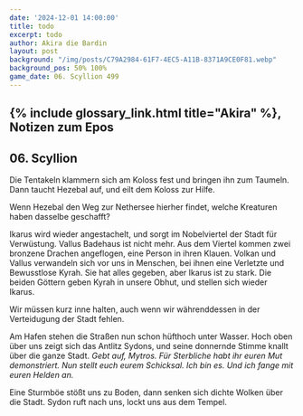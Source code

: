 ```yaml
---
date: '2024-12-01 14:00:00'
title: todo
excerpt: todo
author: Akira die Bardin
layout: post
background: "/img/posts/C79A2984-61F7-4EC5-A11B-8371A9CE0F81.webp"
background_pos: 50% 100%
game_date: 06. Scyllion 499
---
```


## {% include glossary_link.html title="Akira" %}, Notizen zum Epos

## 06. Scyllion

Die Tentakeln klammern sich am Koloss fest und bringen ihn zum Taumeln. Dann taucht Hezebal auf, und eilt dem Koloss zur Hilfe.

Wenn Hezebal den Weg zur Nethersee hierher findet, welche Kreaturen haben dasselbe geschafft?

Ikarus wird wieder angestachelt, und sorgt im Nobelviertel der Stadt für Verwüstung. Vallus Badehaus ist nicht mehr. 
Aus dem Viertel kommen zwei bronzene Drachen angeflogen, eine Person in ihren Klauen. Volkan und Vallus verwandeln sich vor uns in Menschen, bei ihnen eine Verletzte und Bewusstlose Kyrah. Sie hat alles gegeben, aber Ikarus ist zu stark.
Die beiden Göttern geben Kyrah in unsere Obhut, und stellen sich wieder Ikarus.

Wir müssen kurz inne halten, auch wenn wir währenddessen in der Verteidugung der Stadt fehlen.

Am Hafen stehen die Straßen nun schon hüfthoch unter Wasser. Hoch oben über uns zeigt sich das Antlitz Sydons, und seine donnernde Stimme knallt über die ganze Stadt. _Gebt auf, Mytros. Für Sterbliche habt ihr euren Mut demonstriert. Nun stellt euch eurem Schicksal. Ich bin es. Und ich fange mit euren Helden an._

Eine Sturmböe stößt uns zu Boden, dann senken sich dichte Wolken über die Stadt. Sydon ruft nach uns, lockt uns aus dem Tempel. 

<!--
star: ha-ha Gaius.
wish: guter gaius loot

1x Würfel 1 (alle legendary abilities sind deaktiviert in dem zug)
1x von Euria: lvl 4 sleep (https://www.dndbeyond.com/spells/2254-sleep - 11d8 HP, average 50)


## Combat manual
Blessed

* Action:
  * AOE: Hauntin Phalanx
  * 2 ttacks
    * IF HIT:  spectral warrior (every time)
    * IF HIT: Stun attempt
  * Spell: Spirit guardian
  * Heal 1d8 +4
  * Use item: Power word stun
  * (Divine blessing; ever 7 days)
* Bonus:
  * Dodge + Hit die regain
  * Two unarmed strikes
* Reaction:
  * Shell of the dragon turtle
* Take damage
  * Evasion: Dex save -> half damage
* Anti
  * 3x attack
  * OR: 1x breath acid line
  * OR: 1x breath slowing cone
* Enemy nearby Start of turn
  * Spirit guardian: check

  
Character highlights:
## Tiameia
## Kapiosallos
## Bexos
## Timos
-->
